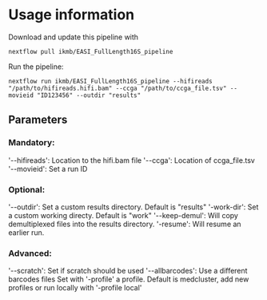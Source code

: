 # Usage information

Download and update this pipeline with
```
nextflow pull ikmb/EASI_FullLength16S_pipeline
```

Run the pipeline:
```
nextflow run ikmb/EASI_FullLength16S_pipeline --hifireads "/path/to/hifireads.hifi.bam" --ccga "/path/to/ccga_file.tsv" --movieid "ID123456" --outdir "results"
```
## Parameters

### Mandatory:
'--hifireads': Location to the hifi.bam file
'--ccga': Location of ccga_file.tsv
'--movieid': Set a run ID

### Optional:
'--outdir': Set a custom results directory. Default is "results"
'-work-dir': Set a custom working directy. Default is "work"
'--keep-demul': Will copy demultiplexed files into the results directory.
'-resume': Will resume an earlier run.

### Advanced:
'--scratch': Set if scratch should be used
'--allbarcodes': Use a different barcodes files
Set with '-profile' a profile. Default is medcluster, add new profiles or run locally with '-profile local'
